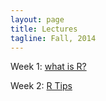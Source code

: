 ```yaml
---
layout: page
title: Lectures
tagline: Fall, 2014
---
```



Week 1: [what is R?](../assets/lectures/week1/week1_WhatIsR.pdf) 

Week 2: [R Tips](../assets/lectures/week2/r_tips.pdf)
